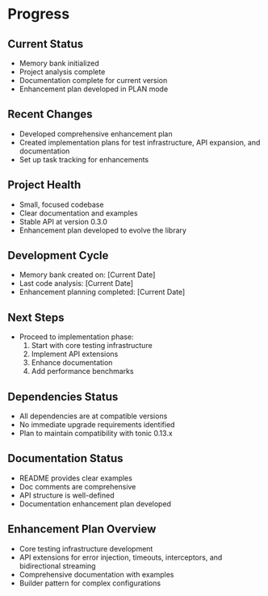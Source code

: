 # Progress

## Current Status
- Memory bank initialized
- Project analysis complete
- Documentation complete for current version
- Enhancement plan developed in PLAN mode

## Recent Changes
- Developed comprehensive enhancement plan
- Created implementation plans for test infrastructure, API expansion, and documentation
- Set up task tracking for enhancements

## Project Health
- Small, focused codebase
- Clear documentation and examples
- Stable API at version 0.3.0
- Enhancement plan developed to evolve the library

## Development Cycle
- Memory bank created on: [Current Date]
- Last code analysis: [Current Date]
- Enhancement planning completed: [Current Date]

## Next Steps
- Proceed to implementation phase:
  1. Start with core testing infrastructure
  2. Implement API extensions
  3. Enhance documentation
  4. Add performance benchmarks

## Dependencies Status
- All dependencies are at compatible versions
- No immediate upgrade requirements identified
- Plan to maintain compatibility with tonic 0.13.x

## Documentation Status
- README provides clear examples
- Doc comments are comprehensive
- API structure is well-defined
- Documentation enhancement plan developed

## Enhancement Plan Overview
- Core testing infrastructure development
- API extensions for error injection, timeouts, interceptors, and bidirectional streaming
- Comprehensive documentation with examples
- Builder pattern for complex configurations
